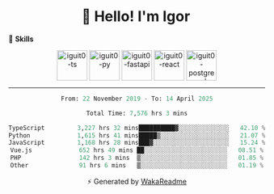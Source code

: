 <h1 align="center">👋 Hello! I'm Igor</h1>

<!--🚀 **Stats**

<div align="center">
  <img height="200px" alt="iguit0-card-stats" src="https://github-readme-stats.vercel.app/api?username=iguit0&show_icons=false&theme=catppuccin_mocha&include_all_commits=true&count_private=true&hide=contribs&rank_icon=github"/>
</div>-->

<!------->

🎯 **Skills**

<div style="display: inline-block;" align="center">
  <img align="center" alt="iguit0-ts" height="60" width="60" src="https://cdn.jsdelivr.net/gh/devicons/devicon/icons/typescript/typescript-original.svg" /> 
  <img align="center" alt="iguit0-py" height="60" width="60" src="https://cdn.jsdelivr.net/gh/devicons/devicon/icons/python/python-original-wordmark.svg" />
  <img align="center" alt="iguit0-fastapi" height="60" width="60" src="https://cdn.jsdelivr.net/gh/devicons/devicon@latest/icons/fastapi/fastapi-original-wordmark.svg" />
  <img align="center" alt="iguit0-react" height="60" width="60" src="https://cdn.jsdelivr.net/gh/devicons/devicon/icons/react/react-original.svg" />
  <img align="center" alt="iguit0-postgresql" height="60" width="60" src="https://cdn.jsdelivr.net/gh/devicons/devicon/icons/postgresql/postgresql-original-wordmark.svg" />

-------

<!--START_SECTION:waka-->

```python
From: 22 November 2019 - To: 14 April 2025

Total Time: 7,576 hrs 3 mins

TypeScript         3,227 hrs 32 mins██████████▓░░░░░░░░░░░░░░   42.10 %
Python             1,615 hrs 41 mins█████▒░░░░░░░░░░░░░░░░░░░   21.07 %
JavaScript         1,168 hrs 28 mins███▓░░░░░░░░░░░░░░░░░░░░░   15.24 %
Vue.js             652 hrs 49 mins ██░░░░░░░░░░░░░░░░░░░░░░░   08.51 %
PHP                142 hrs 3 mins  ▒░░░░░░░░░░░░░░░░░░░░░░░░   01.85 %
Other              91 hrs 6 mins   ▒░░░░░░░░░░░░░░░░░░░░░░░░   01.19 %
```

<!--END_SECTION:waka-->

⚡ Generated by [WakaReadme](https://github.com/athul/waka-readme)
